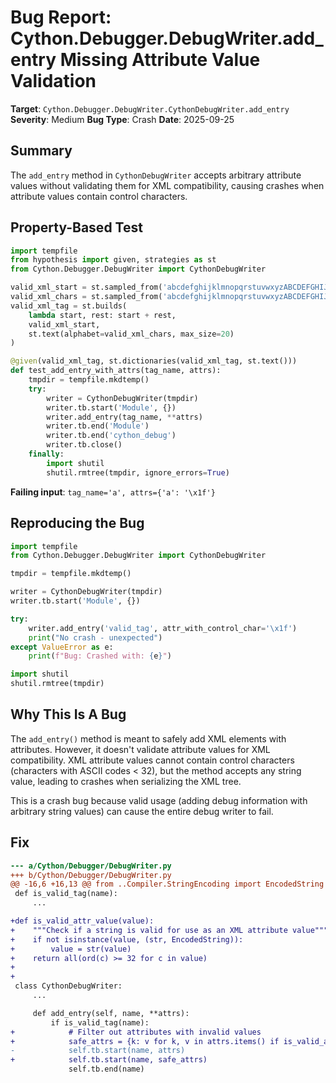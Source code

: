 # Bug Report: Cython.Debugger.DebugWriter.add_entry Missing Attribute Value Validation

**Target**: `Cython.Debugger.DebugWriter.CythonDebugWriter.add_entry`
**Severity**: Medium
**Bug Type**: Crash
**Date**: 2025-09-25

## Summary

The `add_entry` method in `CythonDebugWriter` accepts arbitrary attribute values without validating them for XML compatibility, causing crashes when attribute values contain control characters.

## Property-Based Test

```python
import tempfile
from hypothesis import given, strategies as st
from Cython.Debugger.DebugWriter import CythonDebugWriter

valid_xml_start = st.sampled_from('abcdefghijklmnopqrstuvwxyzABCDEFGHIJKLMNOPQRSTUVWXYZ_')
valid_xml_chars = st.sampled_from('abcdefghijklmnopqrstuvwxyzABCDEFGHIJKLMNOPQRSTUVWXYZ0123456789_-.')
valid_xml_tag = st.builds(
    lambda start, rest: start + rest,
    valid_xml_start,
    st.text(alphabet=valid_xml_chars, max_size=20)
)

@given(valid_xml_tag, st.dictionaries(valid_xml_tag, st.text()))
def test_add_entry_with_attrs(tag_name, attrs):
    tmpdir = tempfile.mkdtemp()
    try:
        writer = CythonDebugWriter(tmpdir)
        writer.tb.start('Module', {})
        writer.add_entry(tag_name, **attrs)
        writer.tb.end('Module')
        writer.tb.end('cython_debug')
        writer.tb.close()
    finally:
        import shutil
        shutil.rmtree(tmpdir, ignore_errors=True)
```

**Failing input**: `tag_name='a', attrs={'a': '\x1f'}`

## Reproducing the Bug

```python
import tempfile
from Cython.Debugger.DebugWriter import CythonDebugWriter

tmpdir = tempfile.mkdtemp()

writer = CythonDebugWriter(tmpdir)
writer.tb.start('Module', {})

try:
    writer.add_entry('valid_tag', attr_with_control_char='\x1f')
    print("No crash - unexpected")
except ValueError as e:
    print(f"Bug: Crashed with: {e}")

import shutil
shutil.rmtree(tmpdir)
```

## Why This Is A Bug

The `add_entry()` method is meant to safely add XML elements with attributes. However, it doesn't validate attribute values for XML compatibility. XML attribute values cannot contain control characters (characters with ASCII codes < 32), but the method accepts any string value, leading to crashes when serializing the XML tree.

This is a crash bug because valid usage (adding debug information with arbitrary string values) can cause the entire debug writer to fail.

## Fix

```diff
--- a/Cython/Debugger/DebugWriter.py
+++ b/Cython/Debugger/DebugWriter.py
@@ -16,6 +16,13 @@ from ..Compiler.StringEncoding import EncodedString
 def is_valid_tag(name):
     ...

+def is_valid_attr_value(value):
+    """Check if a string is valid for use as an XML attribute value"""
+    if not isinstance(value, (str, EncodedString)):
+        value = str(value)
+    return all(ord(c) >= 32 for c in value)
+
+
 class CythonDebugWriter:
     ...

     def add_entry(self, name, **attrs):
         if is_valid_tag(name):
+            # Filter out attributes with invalid values
+            safe_attrs = {k: v for k, v in attrs.items() if is_valid_attr_value(v)}
-            self.tb.start(name, attrs)
+            self.tb.start(name, safe_attrs)
             self.tb.end(name)
```